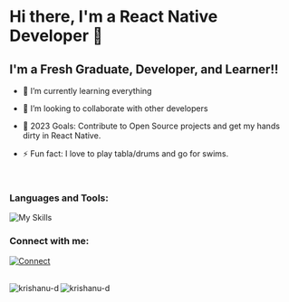 # Hi there, I'm a React Native Developer 👋

## I'm a Fresh Graduate, Developer, and Learner!!

- 🌱 I’m currently learning everything
- 👯 I’m looking to collaborate with other developers
- 🥅 2023 Goals: Contribute to Open Source projects and get my hands dirty in React Native.
- ⚡ Fun fact: I love to play tabla/drums and go for swims.

  <br />


### Languages and Tools:
![My Skills](https://skillicons.dev/icons?i=react,js,html,css,nodejs,mysql,postman)

### Connect with me:

[![Connect](https://skillicons.dev/icons?i=linkedin)](https://www.linkedin.com/in/krishanu-p/)
<br />
<br />



<p><img align="left" src="https://github-readme-stats.vercel.app/api/top-langs?username=krishanu-d&show_icons=true&locale=en&layout=compact" alt="krishanu-d" /></p>


<p><img align="center" src="https://github-readme-streak-stats.herokuapp.com/?user=krishanu-d&" alt="krishanu-d" /></p>
